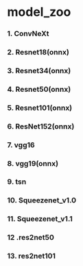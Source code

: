 # model_zoo

### 1. ConvNeXt
### 2. Resnet18(onnx)
### 3. Resnet34(onnx)
### 4. Resnet50(onnx)
### 5. Resnet101(onnx)
### 6. ResNet152(onnx)
### 7. vgg16
### 8. vgg19(onnx)
### 9. tsn
### 10. Squeezenet_v1.0
### 11. Squeezenet_v1.1
### 12 .res2net50
### 13. res2net101
